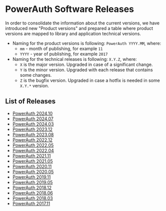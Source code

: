 # PowerAuth Software Releases

In order to consolidate the information about the current versions, we have introduced new "Product versions" and prepared a table where product versions are mapped to library and application technical versions.

- Naming for the product versions is following: `PowerAuth YYYY.MM`, where:
    - `mm` - month of publishing, for example `11`
    - `YYYY` - year of publishing, for example `2017`
- Naming for the technical releases is following: `X.Y.Z`, where:
    - `X` is the major version. Upgraded in case of a significant change.
    - `Y` is the minor version. Upgraded with each release that contains some changes.
    - `Z` is the bugfix version. Upgraded in case a hotfix is needed in some `X.Y.*` version.

## List of Releases

- [PowerAuth 2024.10](./PowerAuth-2024.10.md)
- [PowerAuth 2024.07](./PowerAuth-2024.07.md)
- [PowerAuth 2024.03](./PowerAuth-2024.03.md)
- [PowerAuth 2023.12](./PowerAuth-2023.12.md)
- [PowerAuth 2023.08](./PowerAuth-2023.08.md)
- [PowerAuth 2022.12](./PowerAuth-2022.12.md)
- [PowerAuth 2022.05](./PowerAuth-2022.05.md)
- [PowerAuth 2022.04](./PowerAuth-2022.04.md)
- [PowerAuth 2021.11](./PowerAuth-2021.11.md)
- [PowerAuth 2021.05](./PowerAuth-2021.05.md)
- [PowerAuth 2020.11](./PowerAuth-2020.11.md)
- [PowerAuth 2020.05](./PowerAuth-2020.05.md)
- [PowerAuth 2019.11](./PowerAuth-2019.11.md)
- [PowerAuth 2019.05](./PowerAuth-2019.05.md)
- [PowerAuth 2018.12](./PowerAuth-2018.12.md)
- [PowerAuth 2018.06](./PowerAuth-2018.06.md)
- [PowerAuth 2018.03](./PowerAuth-2018.03.md)
- [PowerAuth 2017.11](./PowerAuth-2017.11.md)
